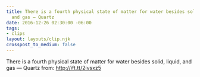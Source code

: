 ```yaml
---
title: There is a fourth physical state of matter for water besides solid, liquid,
  and gas — Quartz
date: 2016-12-26 02:30:00 -06:00
tags:
- clips
layout: layouts/clip.njk
crosspost_to_medium: false
---
```


There is a fourth physical state of matter for water besides solid, liquid, and gas — Quartz
from: http://ift.tt/2ivsxz5
